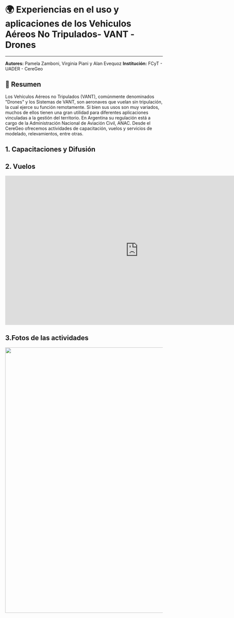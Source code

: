 # 🌍 Experiencias en el uso y aplicaciones de los Vehiculos Aéreos No Tripulados- VANT -Drones
---

**Autores:** Pamela Zamboni, Virginia Piani y Alan Evequoz
**Institución:** FCyT - UADER - CereGeo

## 📝 Resumen

Los Vehículos Aéreos no Tripulados (VANT), comúnmente denominados "Drones" y los Sistemas de VANT, son aeronaves que vuelan sin tripulación, la cual ejerce su función remotamente.  Si bien sus usos son muy variados, muchos de ellos tienen una gran utilidad para diferentes aplicaciones vinculadas a la gestión del territorio. En Argentina su regulación está a cargo de la Administración Nacional de Aviación Civil, ANAC. Desde el CereGeo ofrecemos actividades de capacitación, vuelos y servicios de modelado, relevamientos, entre otras.

## 1. Capacitaciones y Difusión

## 2. Vuelos

<iframe width="850" height="478" src="https://www.youtube.com/embed/X8hf1ia644M?si=yREEOvb4OYd7Batt" title="YouTube video player" frameborder="0" allow="accelerometer; autoplay; clipboard-write; encrypted-media; gyroscope; picture-in-picture; web-share" referrerpolicy="strict-origin-when-cross-origin" allowfullscreen></iframe>

## 3.Fotos de las actividades

<img src="IDE-FCyT/IDE-FCyT/images/collage_drones.png" width="850" height="auto" /> 

